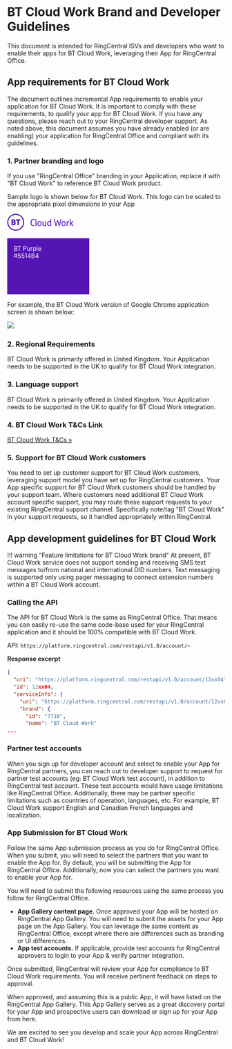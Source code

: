 # BT Cloud Work Brand and Developer Guidelines

This document is intended for RingCentral ISVs and developers who want to enable their apps for BT Cloud Work, leveraging their App for RingCentral Office.

## App requirements for BT Cloud Work

The document outlines incremental App requirements to enable your application for BT Cloud Work. It is important to comply with these requirements, to qualify your app for BT Cloud Work. If you have any questions, please reach out to your RingCentral developer support. As noted above, this document assumes you have already enabled (or are enabling) your application for RingCentral Office and compliant with its guidelines.

### 1. Partner branding and logo

If you use "RingCentral Office" branding in your Application, replace it with "BT Cloud Work" to reference BT Cloud Work product.

Sample logo is shown below for BT Cloud Work. This logo can be scaled to the appropriate pixel dimensions in your App

![BT logo](../logo-bt.png)

<div style="background-color: #5514B4; width: 160px; height: 100px; color: white; padding: 15px; margin-bottom: 15px;">
BT Purple<br>
&#35;5514B4
</div>

For example, the BT Cloud Work version of Google Chrome application screen is shown below:

<img class="img-fluid mx-auto d-block" src="../bt-chrome-extension.png" style="max-width: 500px">

### 2. Regional Requirements

BT Cloud Work is primarily offered in United Kingdom. Your Application needs to be supported in the UK to qualify for BT Cloud Work integration.

### 3. Language support
   
BT Cloud Work is primarily offered in United Kingdom. Your Application needs to be supported in the UK to qualify for BT Cloud Work integration.

### 4. BT Cloud Work T&Cs Link

[BT Cloud Work T&Cs &raquo;](http://www2.bt.com/static/i/btretail/panretail/terms/index.html)

### 5. Support for BT Cloud Work customers

You need to set up customer support for BT Cloud Work customers, leveraging support model you have set up for RingCentral customers. Your App specific support for BT Cloud Work customers should be handled by your support team. Where customers need additional BT Cloud Work account specific support, you may route these support requests to your existing RingCentral support channel. Specifically note/tag "BT Cloud Work" in your support requests, so it handled appropriately within RingCentral.

## App development guidelines for BT Cloud Work

!!! warning "Feature limitations for BT Cloud Work brand"
    At present, BT Cloud Work service does not support sending and receiving SMS text messages to/from national and international DID numbers. Text messaging is supported only using pager messaging to connect extension numbers within a BT Cloud Work account.

### Calling the API

The API for BT Cloud Work is the same as RingCentral Office. That means you can easily re-use the same code-base used for your RingCentral application and it should be 100% compatible with BT Cloud Work. 

API: `https://platform.ringcentral.com/restapi/v1.0/account/~`

**Response excerpt**

```json
{
  "uri": "https://platform.ringcentral.com/restapi/v1.0/account/12xx04",
  "id": 12xx04,
  "serviceInfo": {
    "uri": "https://platform.ringcentral.com/restapi/v1.0/account/12xx04/service-info",
    "brand": {
      "id": "7710",
      "name": "BT Cloud Work"
...
```

### Partner test accounts

When you sign up for developer account and select to enable your App for RingCentral partners, you can reach out to developer support to request for partner test accounts (eg: BT Cloud Work test account), in addition to RingCentral test account. These test accounts would have usage limitations like RingCentral Office. Additionally, there may be partner specific limitations such as countries of operation, languages, etc. For example, BT Cloud Work support English and Canadian French languages and localization.

### App Submission for BT Cloud Work

Follow the same App submission process as you do for RingCentral Office. When you submit, you will need to select the partners that you want to enable the App for. By default, you will be submitting the App for RingCentral Office. Additionally, now you can select the partners you want to enable your App for.

You will need to submit the following resources using the same process you follow for RingCentral Office.

* **App Gallery content page.** Once approved your App will be hosted on RingCentral App Gallery. You will need to submit the assets for your App page on the App Gallery. You can leverage the same content as RingCentral Office, except where there are differences such as branding or UI differences.
* **App test accounts.** If applicable, provide test accounts for RingCentral approvers to login to your App & verify partner integration.

Once submitted, RingCentral will review your App for compliance to BT Cloud Work requirements. You will receive pertinent feedback on steps to approval.

When approved, and assuming this is a public App, it will have listed on the RingCentral App Gallery. This App Gallery serves as a great discovery portal for your App and prospective users can download or sign up for your App from here.

We are excited to see you develop and scale your App across RingCentral and BT Cloud Work!